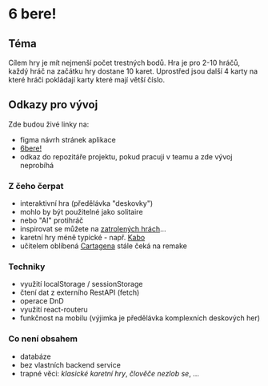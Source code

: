 # 6 bere!

## Téma

Cílem hry je mít nejmenší počet trestných bodů.
Hra je pro 2-10 hráčů, každý hráč na začátku hry dostane 10 karet. Uprostřed jsou další 4 karty na které hráči pokládají karty které mají větší číslo.

## Odkazy pro vývoj

Zde budou živé linky na:
- figma návrh stránek aplikace
- [6bere!](https://pslib-cz.github.io/2023-p3a-mpa-react-project-RadekJanecek/)
- odkaz do repozitáře projektu, pokud pracuji v teamu a zde vývoj neprobíhá

### Z čeho čerpat

- interaktivní hra (předělávka "deskovky")
- mohlo by být použitelné jako solitaire
- nebo "AI" protihráč
- inspirovat se můžete na [zatrolených hrách](https://www.zatrolene-hry.cz/katalog-her/?fType=cat&keyword=&theme=-1&category=-1&minlength=-1&maxlength=-1&localization=6%2C+7%2C+8&min_players=1&max_players=1&age=-1)...
- karetní hry méně typické - např. [Kabo](https://www.zatrolene-hry.cz/spolecenska-hra/kabo-8341/)
- učitelem oblíbená [Cartagena](https://www.zatrolene-hry.cz/spolecenska-hra/cartagena-422/) stále čeká na remake

### Techniky

- využití localStorage / sessionStorage
- čtení dat z externího RestAPI (fetch)
- operace DnD
- využití react-routeru
- funkčnost na mobilu (výjimka je předělávka komplexních deskových her)

### Co není obsahem 

- databáze
- bez vlastních backend service
- trapné věci: *klasické karetní hry*, *člověče nezlob se*, ...
